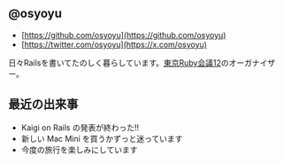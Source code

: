 ## @osyoyu

- [https://github.com/osyoyu](https://github.com/osyoyu)
- [https://twitter.com/osyoyu](https://x.com/osyoyu)

日々Railsを書いてたのしく暮らしています。[東京Ruby会議12](https://regional.rubykaigi.org/tokyo12/)のオーガナイザー。

## 最近の出来事

- Kaigi on Rails の発表が終わった!!
- 新しい Mac Mini を買うかずっと迷っています
- 今度の旅行を楽しみにしています
